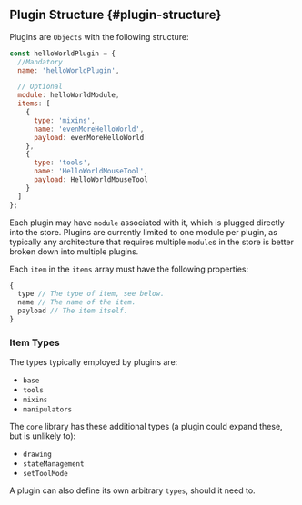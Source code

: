 ## Plugin Structure {#plugin-structure}

Plugins are `Objects` with the following structure:

```js
const helloWorldPlugin = {
  //Mandatory
  name: 'helloWorldPlugin',

  // Optional
  module: helloWorldModule,
  items: [
    {
      type: 'mixins',
      name: 'evenMoreHelloWorld',
      payload: evenMoreHelloWorld
    },
    {
      type: 'tools',
      name: 'HelloWorldMouseTool',
      payload: HelloWorldMouseTool
    }
  ]
};
```

Each plugin may have `module` associated with it, which is plugged directly into the store. Plugins are currently limited to one module per plugin,
as typically any architecture that requires multiple `module`s in the store is better broken down into multiple plugins.

Each `item` in the `items` array must have the following properties:
```js
{
  type // The type of item, see below.
  name // The name of the item.
  payload // The item itself.
}
```

### Item Types

The types typically employed by plugins are:
- `base`
- `tools`
- `mixins`
- `manipulators`

The `core` library  has these additional types (a plugin could expand these, but is unlikely to):
- `drawing`
- `stateManagement`
- `setToolMode`

A plugin can also define its own arbitrary `types`, should it need to.
